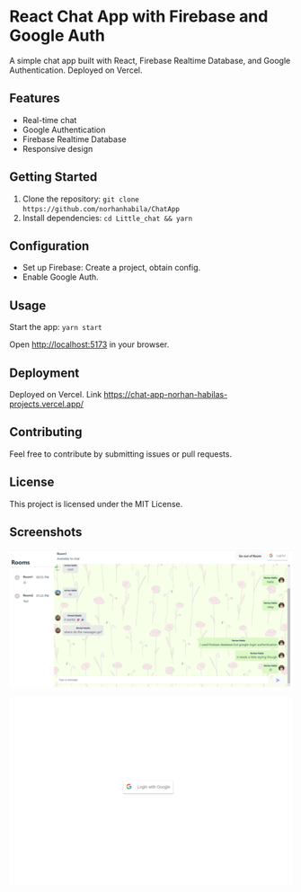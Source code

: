 # React Chat App with Firebase and Google Auth

A simple chat app built with React, Firebase Realtime Database, and Google Authentication. Deployed on Vercel.

## Features

- Real-time chat
- Google Authentication
- Firebase Realtime Database
- Responsive design

## Getting Started

1. Clone the repository: `git clone https://github.com/norhanhabila/ChatApp`
2. Install dependencies: `cd Little_chat && yarn`

## Configuration

- Set up Firebase: Create a project, obtain config.
- Enable Google Auth.

## Usage

Start the app: `yarn start`

Open [http://localhost:5173](http://localhost:5173) in your browser.

## Deployment

Deployed on Vercel. Link https://chat-app-norhan-habilas-projects.vercel.app/

## Contributing

Feel free to contribute by submitting issues or pull requests.

## License

This project is licensed under the MIT License.

## Screenshots

![Chat Screen](/src/assets/chat.png)

![Authentication Screen](/src/assets/auth.png)
